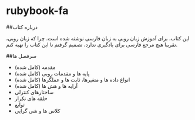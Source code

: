 # rubybook-fa


##درباره کتاب

این کتاب، برای آموزش زبان روبی به زبان فارسی نوشته شده است. چرا که زبان روبی، تقریبا هیچ مرجع فارسی برای یادگیری ندارد، تصمیم گرفتم تا این کتاب را تهیه کنم. 

##سرفصل ها
* مقدمه (کامل شده)
* پایه ها و مقدمات روبی (کامل شده)
* انواع داده ها و متغیرها، ثابت ها و عملگرها (کامل شده)
* آرایه ها و هش ها (کامل شده)
* ساختارهای کنترلی 
* حلقه های تکرار
* توابع
* کلاس ها و شی گرایی



